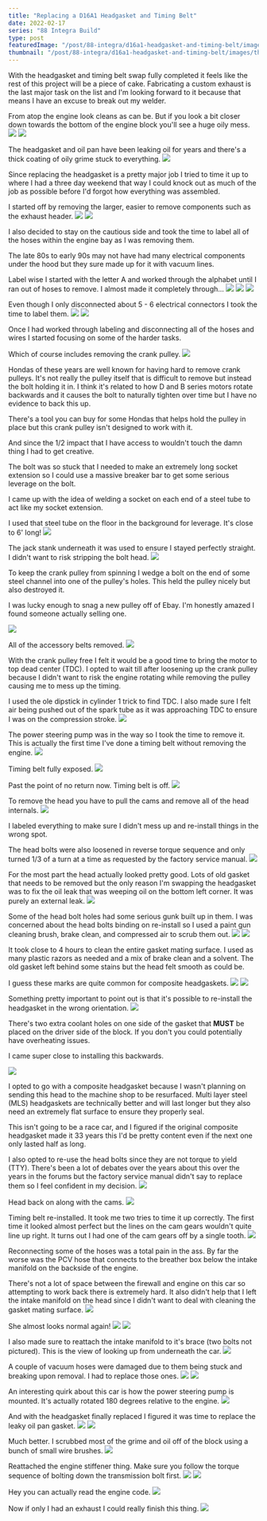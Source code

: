 ```yaml
---
title: "Replacing a D16A1 Headgasket and Timing Belt"
date: 2022-02-17
series: "88 Integra Build"
type: post
featuredImage: "/post/88-integra/d16a1-headgasket-and-timing-belt/images/28.jpg"
thumbnail: "/post/88-integra/d16a1-headgasket-and-timing-belt/images/thumbnail.jpg"
---
```


With the headgasket and timing belt swap fully completed it feels like the rest of this project will be a piece of cake. Fabricating a custom exhaust is the last major task on the list and I'm looking forward to it because that means I have an excuse to break out my welder.

From atop the engine look cleans as can be. But if you look a bit closer down towards the bottom of the engine block you'll see a huge oily mess.
![](images/1.jpg)
![](images/2.jpg)

The headgasket and oil pan have been leaking oil for years and there's a thick coating of oily grime stuck to everything.
![](images/3.jpg)

Since replacing the headgasket is a pretty major job I tried to time it up to where I had a three day weekend that way I could knock out as much of the job as possible before I'd forgot how everything was assembled.

I started off by removing the larger, easier to remove components such as the exhaust header.
![](images/4.jpg)
![](images/5.jpg)

I also decided to stay on the cautious side and took the time to label all of the hoses within the engine bay as I was removing them.

The late 80s to early 90s may not have had many electrical components under the hood but they sure made up for it with vacuum lines.

Label wise I started with the letter A and worked through the alphabet until I ran out of hoses to remove. I almost made it completely through...
![](images/6.jpg)
![](images/7.jpg)
![](images/8.jpg)

Even though I only disconnected about 5 - 6 electrical connectors I took the time to label them.
![](images/9.jpg)
![](images/10.jpg)

Once I had worked through labeling and disconnecting all of the hoses and wires I started focusing on some of the harder tasks.

Which of course includes removing the crank pulley.
![](images/11.jpg)

Hondas of these years are well known for having hard to remove crank pulleys. It's not really the pulley itself that is difficult to remove but instead the bolt holding it in. I think it's related to how D and B series motors rotate backwards and it causes the bolt to naturally tighten over time but I have no evidence to back this up.

There's a tool you can buy for some Hondas that helps hold the pulley in place but this crank pulley isn't designed to work with it.

And since the 1/2 impact that I have access to wouldn't touch the damn thing I had to get creative.

The bolt was so stuck that I needed to make an extremely long socket extension so I could use a massive breaker bar to get some serious leverage on the bolt.

I came up with the idea of welding a socket on each end of a steel tube to act like my socket extension.

I used that steel tube on the floor in the background for leverage. It's close to 6' long!
![](images/12.jpg)

The jack stank underneath it was used to ensure I stayed perfectly straight. I didn't want to risk stripping the bolt head.
![](images/13.jpg)

To keep the crank pulley from spinning I wedge a bolt on the end of some steel channel into one of the pulley's holes. This held the pulley nicely but also destroyed it.

I was lucky enough to snag a new pulley off of Ebay. I'm honestly amazed I found someone actually selling one.

![](images/14.jpg)

All of the accessory belts removed.
![](images/15.jpg)

With the crank pulley free I felt it would be a good time to bring the motor to top dead center (TDC). I opted to wait till after loosening up the crank pulley because I didn't want to risk the engine rotating while removing the pulley causing me to mess up the timing.

I used the ole dipstick in cylinder 1 trick to find TDC. I also made sure I felt air being pushed out of the spark tube as it was approaching TDC to ensure I was on the compression stroke.
![](images/16.jpg)

The power steering pump was in the way so I took the time to remove it. This is actually the first time I've done a timing belt without removing the engine.
![](images/17.jpg)

Timing belt fully exposed.
![](images/18.jpg)

Past the point of no return now. Timing belt is off.
![](images/19.jpg)

To remove the head you have to pull the cams and remove all of the head internals.
![](images/20.jpg)

I labeled everything to make sure I didn't mess up and re-install things in the wrong spot.

The head bolts were also loosened in reverse torque sequence and only turned 1/3 of a turn at a time as requested by the factory service manual.
![](images/21.jpg)

For the most part the head actually looked pretty good. Lots of old gasket that needs to be removed but the only reason I'm swapping the headgasket was to fix the oil leak that was weeping oil on the bottom left corner. It was purely an external leak.
![](images/22.jpg)

Some of the head bolt holes had some serious gunk built up in them. I was concerned about the head bolts binding on re-install so I used a paint gun cleaning brush, brake clean, and compressed air to scrub them out.
![](images/23.jpg)
![](images/24.jpg)

It took close to 4 hours to clean the entire gasket mating surface. I used as many plastic razors as needed and a mix of brake clean and a solvent. The old gasket left behind some stains but the head felt smooth as could be.

I guess these marks are quite common for composite headgaskets.
![](images/25.jpg)
![](images/26.jpg)

Something pretty important to point out is that it's possible to re-install the headgasket in the wrong orientation.
![](images/27.jpg)

There's two extra coolant holes on one side of the gasket that **MUST** be placed on the driver side of the block. If you don't you could potentially have overheating issues.

I came super close to installing this backwards.

![](images/27a.jpg)

I opted to go with a composite headgasket because I wasn't planning on sending this head to the machine shop to be resurfaced. Multi layer steel (MLS) headgaskets are technically better and will last longer but they also need an extremely flat surface to ensure they properly seal.

This isn't going to be a race car, and I figured if the original composite headgasket made it 33 years this I'd be pretty content even if the next one only lasted half as long.

I also opted to re-use the head bolts since they are not torque to yield (TTY). There's been a lot of debates over the years about this over the years in the forums but the factory service manual didn't say to replace them so I feel confident in my decision.
![](images/28a.png)

Head back on along with the cams.
![](images/28.jpg)

Timing belt re-installed. It took me two tries to time it up correctly. The first time it looked almost perfect but the lines on the cam gears wouldn't quite line up right. It turns out I had one of the cam gears off by a single tooth.
![](images/29.jpg)

Reconnecting some of the hoses was a total pain in the ass. By far the worse was the PCV hose that connects to the breather box below the intake manifold on the backside of the engine.

There's not a lot of space between the firewall and engine on this car so attempting to work back there is extremely hard. It also didn't help that I left the intake manifold on the head since I didn't want to deal with cleaning the gasket mating surface.
![](images/30.jpg)

She almost looks normal again!
![](images/31.jpg)
![](images/32.jpg)

I also made sure to reattach the intake manifold to it's brace (two bolts not pictured). This is the view of looking up from underneath the car.
![](images/33.jpg)

A couple of vacuum hoses were damaged due to them being stuck and breaking upon removal. I had to replace those ones.
![](images/34.jpg)
![](images/35.jpg)

An interesting quirk about this car is how the power steering pump is mounted. It's actually rotated 180 degrees relative to the engine.
![](images/36.jpg)

And with the headgasket finally replaced I figured it was time to replace the leaky oil pan gasket.
![](images/37.jpg)
![](images/38.jpg)

Much better. I scrubbed most of the grime and oil off of the block using a bunch of small wire brushes.
![](images/39.jpg)

Reattached the engine stiffener thing. Make sure you follow the torque sequence of bolting down the transmission bolt first.
![](images/40.jpg)
![](images/40a.png)

Hey you can actually read the engine code.
![](images/41.jpg)

Now if only I had an exhaust I could really finish this thing.
![](images/42.jpg)
